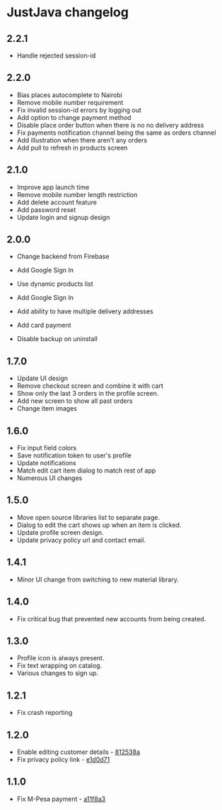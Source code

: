 # JustJava changelog

## 2.2.1

- Handle rejected session-id

## 2.2.0
- Bias places autocomplete to Nairobi
- Remove mobile number requirement
- Fix invalid session-id errors by logging out
- Add option to change payment method
- Disable place order button when there is no no delivery address
- Fix payments notification channel being the same as orders channel
- Add illustration when there aren't any orders
- Add pull to refresh in products screen

## 2.1.0

- Improve app launch time
- Remove mobile number length restriction
- Add delete account feature
- Add password reset
- Update login and signup design

## 2.0.0

- Change backend from Firebase
- Add Google Sign In

- Use dynamic products list
- Add Google Sign In
- Add ability to have multiple delivery addresses
- Add card payment
- Disable backup on uninstall

## 1.7.0

- Update UI design
- Remove checkout screen and combine it with cart
- Show only the last 3 orders in the profile screen.
- Add new screen to show all past orders
- Change item images

## 1.6.0

- Fix input field colors
- Save notification token to user's profile
- Update notifications
- Match edit cart item dialog to match rest of app
- Numerous UI changes

## 1.5.0

- Move open source libraries list to separate page.
- Dialog to edit the cart shows up when an item is clicked.
- Update profile screen design.
- Update privacy policy url and contact email.

## 1.4.1

- Minor UI change from switching to new material library.

## 1.4.0

- Fix critical bug that prevented new accounts from being created.

## 1.3.0

- Profile icon is always present.
- Fix text wrapping on catalog.
- Various changes to sign up.

## 1.2.1

- Fix crash reporting

## 1.2.0

- Enable editing customer details - [812538a](https://github.com/MarkNjunge/JustJava-Android/commit/812538a12dd6a16f7623ab9531135538f627a86b)
- Fix privacy policy link - [e1d0d71](https://github.com/MarkNjunge/JustJava-Android/commit/e1d0d714cea9c928e3662d2f020a6413ff48cadf)

## 1.1.0

- Fix M-Pesa payment - [a11f8a3](https://github.com/MarkNjunge/JustJava-Android/commit/a11f8a35136b1e1d2d038e7588d1070c2e4fac1c)
